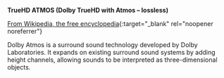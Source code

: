<!-- markdownlint-disable MD041-->
**TrueHD ATMOS (Dolby TrueHD with Atmos – lossless)**<br>

[From Wikipedia, the free encyclopedia](https://en.wikipedia.org/wiki/Dolby_Atmos){:target="\_blank" rel="noopener noreferrer"}

Dolby Atmos is a surround sound technology developed by Dolby Laboratories. It expands on existing surround sound systems by adding height channels, allowing sounds to be interpreted as three-dimensional objects.
<!-- markdownlint-enable MD041-->

